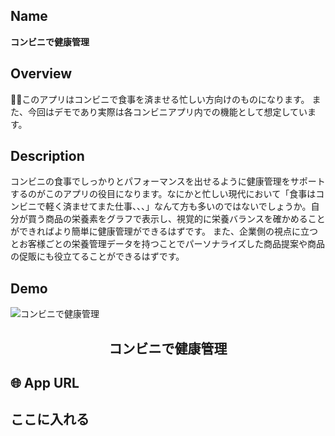 ## Name
**コンビニで健康管理**

## Overview
このアプリはコンビニで食事を済ませる忙しい方向けのものになります。
また、今回はデモであり実際は各コンビニアプリ内での機能として想定しています。

## Description
コンビニの食事でしっかりとパフォーマンスを出せるように健康管理をサポートするのがこのアプリの役目になります。なにかと忙しい現代において「食事はコンビニで軽く済ませてまた仕事、、、」なんて方も多いのではないでしょうか。自分が買う商品の栄養素をグラフで表示し、視覚的に栄養バランスを確かめることができればより簡単に健康管理ができるはずです。
また、企業側の視点に立つとお客様ごとの栄養管理データを持つことでパーソナライズした商品提案や商品の促販にも役立てることができるはずです。

## Demo
![コンビニで健康管理](https://user-images.githubusercontent.com/44572513/95290413-26001680-08a8-11eb-95fc-af29217927c4.gif)

<h2 align="center">コンビニで健康管理</h2>

## 🌐 App URL

## **ここに入れる**  









